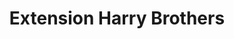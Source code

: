 ---
title: "Extension Harry Brothers"
url: /la-habana/extension-harry-brothers/
shop: Lebensmittel
---